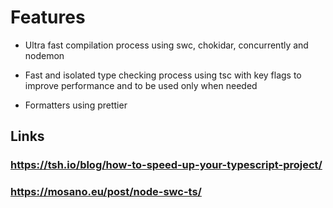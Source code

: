 # Features

- Ultra fast compilation process using swc, chokidar, concurrently and nodemon

- Fast and isolated type checking process using tsc with key flags to improve performance and to be used only when needed

- Formatters using prettier
## Links

### https://tsh.io/blog/how-to-speed-up-your-typescript-project/

### https://mosano.eu/post/node-swc-ts/
